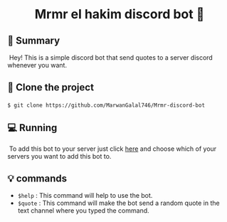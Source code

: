 <div align="center">
  <br>
  <h1>Mrmr el hakim discord bot 🤖</h1>
</div>


## 📙 Summary

​	Hey! This is a simple discord bot that send quotes to a server discord whenever you want.



## :dart: ​Clone the project

​	`$ git clone https://github.com/MarwanGalal746/Mrmr-discord-bot`



## 💻 Running

​	To add this bot to your server just click [here](https://discord.com/api/oauth2/authorize?client_id=837468378771357727&scope=bot) and choose which of your servers you want to add this bot to. 



## :bulb: commands 

 -  `$help` :  This command will help to use the bot.
 -  `$quote` : This command will make the bot send a random quote in the text channel where you typed the command.
